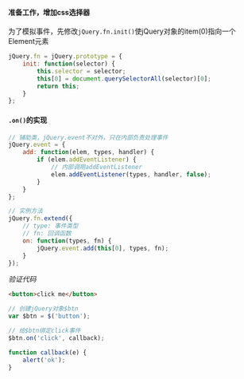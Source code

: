 #### 准备工作，增加css选择器

为了模拟事件，先修改`jQuery.fn.init()`使jQuery对象的item(0)指向一个Element元素

```javascript
jQuery.fn = jQuery.prototype = {
    init: function(selector) {
        this.selector = selector;
        this[0] = document.querySelectorAll(selector)[0];
        return this;
    }
};
```
#### `.on()`的实现


```javascript
// 辅助类，jQuery.event不对外，只在内部负责处理事件
jQuery.event = {
    add: function(elem, types, handler) {
        if (elem.addEventListener) {
            // 内部调用addEventListener
            elem.addEventListener(types, handler, false);
        }
    }
};

// 实例方法
jQuery.fn.extend({
    // type: 事件类型
    // fn: 回调函数
    on: function(types, fn) {
        jQuery.event.add(this[0], types, fn);
    }
});
```

*验证代码*

```html
<button>click me</button>
```

```javascript
// 创建jQuery对象$btn
var $btn = $('button');

// 给$btn绑定click事件
$btn.on('click', callback);

function callback(e) {
    alert('ok');
}
```
